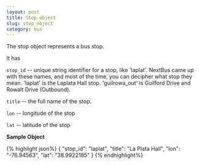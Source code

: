 ```yaml
---
layout: post
title: Stop object
slug: stop_object
category: bus
---
```


The stop object represents a bus stop.

It has 

`stop_id` -- unique string identifier for a stop, like 'laplat'. NextBus came up with these names, and most of the time, you can decipher what stop they mean. 'laplat' is the Laplata Hall stop. 'guilrowa_out' is Guilford Drive and Rowalt Drive (Outbound). 

`title` -- the full name of the stop.

`lon` -- longitude of the stop

`lat` -- latitude of the stop

<!-- EXAMPLE -->
**Sample Object**

{% highlight json%}
  {
  "stop_id": "laplat",
  "title": "La Plata Hall",
  "lon": "-76.94563",
  "lat": "38.9922185"
}
{% endhighlight%}

<!-- END -->